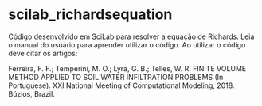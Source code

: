 # scilab_richardsequation
Código desenvolvido em SciLab para resolver a equação de Richards.
Leia o manual do usuário para aprender utilizar o código.
Ao utilizar o código deve citar os artigos:

Ferreira, F. F.; Temperini, M. O.; Lyra, G. B.; Telles, W. R. FINITE VOLUME METHOD APPLIED TO SOIL WATER INFILTRATION PROBLEMS (In Portuguese). XXI National Meeting of Computational Modeling, 2018. Búzios, Brazil. 
